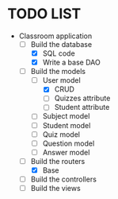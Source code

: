 # TODO LIST
- Classroom application
	- [ ] Build the database
		- [x] SQL code
		- [x] Write a base DAO
	- [ ] Build the models
		- [ ] User model
			- [x] CRUD
			- [ ] Quizzes attribute
			- [ ] Student attribute
		- [ ] Subject model
		- [ ] Student model
		- [ ] Quiz model
		- [ ] Question model
		- [ ] Answer model
	- [ ] Build the routers
		- [x] Base
	+ [ ] Build the controllers
	+ [ ] Build the views